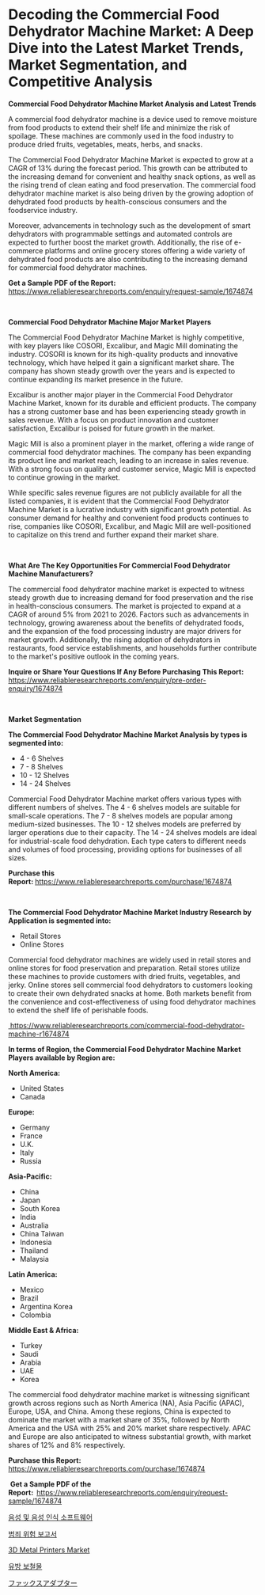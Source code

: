 <p><h1>Decoding the Commercial Food Dehydrator Machine Market: A Deep Dive into the Latest Market Trends, Market Segmentation, and Competitive Analysis</h1></p><p><strong>Commercial Food Dehydrator Machine Market Analysis and Latest Trends</strong></p>
<p><p>A commercial food dehydrator machine is a device used to remove moisture from food products to extend their shelf life and minimize the risk of spoilage. These machines are commonly used in the food industry to produce dried fruits, vegetables, meats, herbs, and snacks.</p><p>The Commercial Food Dehydrator Machine Market is expected to grow at a CAGR of 13% during the forecast period. This growth can be attributed to the increasing demand for convenient and healthy snack options, as well as the rising trend of clean eating and food preservation. The commercial food dehydrator machine market is also being driven by the growing adoption of dehydrated food products by health-conscious consumers and the foodservice industry.</p><p>Moreover, advancements in technology such as the development of smart dehydrators with programmable settings and automated controls are expected to further boost the market growth. Additionally, the rise of e-commerce platforms and online grocery stores offering a wide variety of dehydrated food products are also contributing to the increasing demand for commercial food dehydrator machines.</p></p>
<p><strong>Get a Sample PDF of the Report:&nbsp;</strong> <a href="https://www.reliableresearchreports.com/enquiry/request-sample/1674874">https://www.reliableresearchreports.com/enquiry/request-sample/1674874</a></p>
<p>&nbsp;</p>
<p><strong>Commercial Food Dehydrator Machine Major Market Players</strong></p>
<p><p>The Commercial Food Dehydrator Machine Market is highly competitive, with key players like COSORI, Excalibur, and Magic Mill dominating the industry. COSORI is known for its high-quality products and innovative technology, which have helped it gain a significant market share. The company has shown steady growth over the years and is expected to continue expanding its market presence in the future.</p><p>Excalibur is another major player in the Commercial Food Dehydrator Machine Market, known for its durable and efficient products. The company has a strong customer base and has been experiencing steady growth in sales revenue. With a focus on product innovation and customer satisfaction, Excalibur is poised for future growth in the market.</p><p>Magic Mill is also a prominent player in the market, offering a wide range of commercial food dehydrator machines. The company has been expanding its product line and market reach, leading to an increase in sales revenue. With a strong focus on quality and customer service, Magic Mill is expected to continue growing in the market.</p><p>While specific sales revenue figures are not publicly available for all the listed companies, it is evident that the Commercial Food Dehydrator Machine Market is a lucrative industry with significant growth potential. As consumer demand for healthy and convenient food products continues to rise, companies like COSORI, Excalibur, and Magic Mill are well-positioned to capitalize on this trend and further expand their market share.</p></p>
<p>&nbsp;</p>
<p><strong>What Are The Key Opportunities For Commercial Food Dehydrator Machine Manufacturers?</strong></p>
<p><p>The commercial food dehydrator machine market is expected to witness steady growth due to increasing demand for food preservation and the rise in health-conscious consumers. The market is projected to expand at a CAGR of around 5% from 2021 to 2026. Factors such as advancements in technology, growing awareness about the benefits of dehydrated foods, and the expansion of the food processing industry are major drivers for market growth. Additionally, the rising adoption of dehydrators in restaurants, food service establishments, and households further contribute to the market's positive outlook in the coming years.</p></p>
<p><strong>Inquire or Share Your Questions If Any Before Purchasing This Report:</strong> <a href="https://www.reliableresearchreports.com/enquiry/pre-order-enquiry/1674874">https://www.reliableresearchreports.com/enquiry/pre-order-enquiry/1674874</a></p>
<p>&nbsp;</p>
<p><strong>Market Segmentation</strong></p>
<p><strong>The Commercial Food Dehydrator Machine Market Analysis by types is segmented into:</strong></p>
<p><ul><li>4 - 6 Shelves</li><li>7 - 8 Shelves</li><li>10 - 12 Shelves</li><li>14 - 24 Shelves</li></ul></p>
<p><p>Commercial Food Dehydrator Machine market offers various types with different numbers of shelves. The 4 - 6 shelves models are suitable for small-scale operations. The 7 - 8 shelves models are popular among medium-sized businesses. The 10 - 12 shelves models are preferred by larger operations due to their capacity. The 14 - 24 shelves models are ideal for industrial-scale food dehydration. Each type caters to different needs and volumes of food processing, providing options for businesses of all sizes.</p></p>
<p><strong>Purchase this Report:&nbsp;</strong><a href="https://www.reliableresearchreports.com/purchase/1674874">https://www.reliableresearchreports.com/purchase/1674874</a></p>
<p>&nbsp;</p>
<p><strong>The Commercial Food Dehydrator Machine Market Industry Research by Application is segmented into:</strong></p>
<p><ul><li>Retail Stores</li><li>Online Stores</li></ul></p>
<p><p>Commercial food dehydrator machines are widely used in retail stores and online stores for food preservation and preparation. Retail stores utilize these machines to provide customers with dried fruits, vegetables, and jerky. Online stores sell commercial food dehydrators to customers looking to create their own dehydrated snacks at home. Both markets benefit from the convenience and cost-effectiveness of using food dehydrator machines to extend the shelf life of perishable foods.</p></p>
<p><a href="https://www.reliableresearchreports.com/commercial-food-dehydrator-machine-r1674874">&nbsp;https://www.reliableresearchreports.com/commercial-food-dehydrator-machine-r1674874</a></p>
<p><strong>In terms of Region, the Commercial Food Dehydrator Machine Market Players available by Region are:</strong></p>
<p>
    <p> <strong> North America: </strong>
        <ul>
            <li>United States</li>
            <li>Canada</li>
        </ul>
        </p> 
    <p> <strong> Europe: </strong>
        <ul>
            <li>Germany</li>
            <li>France</li>
            <li>U.K.</li>
            <li>Italy</li>
            <li>Russia</li>
        </ul>
        </p> 
    <p> <strong> Asia-Pacific: </strong>
        <ul>
            <li>China</li>
            <li>Japan</li>
            <li>South Korea</li>
            <li>India</li>
            <li>Australia</li>
            <li>China Taiwan</li>
            <li>Indonesia</li>
            <li>Thailand</li>
            <li>Malaysia</li>
        </ul>
        </p> 
    <p> <strong> Latin America: </strong>
        <ul>
            <li>Mexico</li>
            <li>Brazil</li>
            <li>Argentina Korea</li>
            <li>Colombia</li>
        </ul>
        </p> 
    <p> <strong> Middle East & Africa: </strong>
        <ul>
            <li>Turkey</li>
            <li>Saudi</li>
            <li>Arabia</li>
            <li>UAE</li>
            <li>Korea</li>
        </ul>
    </p>
    </p>
<p><p>The commercial food dehydrator machine market is witnessing significant growth across regions such as North America (NA), Asia Pacific (APAC), Europe, USA, and China. Among these regions, China is expected to dominate the market with a market share of 35%, followed by North America and the USA with 25% and 20% market share respectively. APAC and Europe are also anticipated to witness substantial growth, with market shares of 12% and 8% respectively.</p></p>
<p><strong>Purchase this Report: </strong><a href="https://www.reliableresearchreports.com/purchase/1674874">https://www.reliableresearchreports.com/purchase/1674874</a></p>
<p>&nbsp;<strong>Get a Sample PDF of the Report:&nbsp;&nbsp;</strong><a href="https://www.reliableresearchreports.com/enquiry/request-sample/1674874">https://www.reliableresearchreports.com/enquiry/request-sample/1674874</a></p>
<p><strong></strong></p>
<p><p><a href="https://github.com/wallacBahrtyinger567686/Market-Research-Report-List-1/blob/main/143385526466.md">음성 및 음성 인식 소프트웨어</a></p><p><a href="https://github.com/WilburKihn5676/Market-Research-Report-List-1/blob/main/820926926465.md">범죄 위험 보고서</a></p><p><a href="https://github.com/Sarissaschmalingtr6fz2739/Market-Research-Report-List-2/blob/main/3d-metal-printers-market.md">3D Metal Printers Market</a></p><p><a href="https://medium.com/@cloydrenner/%EC%9C%A0%EB%B0%A9-%EB%B3%B4%EC%A1%B0-%EC%9E%A5%EC%B9%98-%EC%8B%9C%EC%9E%A5-%EA%B7%9C%EB%AA%A8-cagr-%ED%8A%B8%EB%A0%8C%EB%93%9C-2024-2030-02655f065334">유방 보철물</a></p><p><a href="https://medium.com/@barrycuda1974/%E3%83%95%E3%82%A1%E3%83%83%E3%82%AF%E3%82%B9%E3%82%A2%E3%83%80%E3%83%97%E3%82%BF%E3%81%AE%E5%B8%82%E5%A0%B4%E8%AA%BF%E6%9F%BB%E3%83%AC%E3%83%9D%E3%83%BC%E3%83%88-%E3%81%9D%E3%81%AE%E6%AD%B4%E5%8F%B2%E3%81%A82031%E5%B9%B4%E3%81%BE%E3%81%A7%E3%81%AE%E4%BA%88%E6%B8%AC-c7553c7d5f3e">ファックスアダプター</a></p></p>
